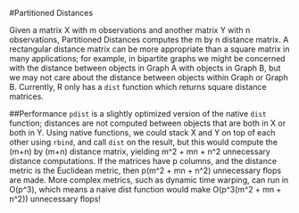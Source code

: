 #Partitioned Distances

Given a matrix X with m observations and another matrix Y with n observations, Partitioned Distances computes
the m by n distance matrix.  A rectangular distance matrix can be more appropriate than a square
matrix in many applications; for example, in bipartite graphs we might be concerned with the distance between
objects in Graph A with objects in Graph B, but we may not care about the distance between objects within
Graph or Graph B.  Currently, R only has a `dist` function which returns square distance matrices.

##Performance 
`pdist` is a slightly optimized version of the native `dist` function; distances are not computed between
objects that are both in X or both in Y.  Using native functions, we could stack X and Y on top of each
other using `rbind`, and call `dist` on the result, but this would compute the (m+n) by (m+n) distance
matrix, yielding m^2 + mn + n^2 unnecessary distance computations.  If the matrices have p columns, and
the distance metric is the Euclidean metric, then p(m^2 + mn + n^2) unnecessary flops are made.  More complex
metrics, such as dynamic time warping, can run in O(p^3), which means a naive dist function would make
O(p^3(m^2 + mn + n^2)) unnecessary flops!
